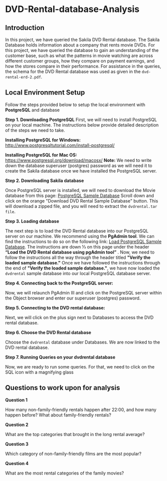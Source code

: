 # DVD-Rental-database-Analysis


## Introduction

In this project, we have queried the Sakila DVD Rental database. The Sakila Database holds information about a company that rents movie DVDs. For this project, we have queried the database to gain an understanding of the customer base, such as what the patterns in movie watching are across different customer groups, how they compare on payment earnings, and how the stores compare in their performance. For assistance in the queries, the schema for the DVD Rental database was used as given in the `dvd-rental-erd-2.pdf`.


## Local Environment Setup

Follow the steps provided below to setup the local environment with **PostgreSQL** and database

**Step 1. Downloading PostgreSQL**
First, we will need to install PostgreSQL on your local machine. The instructions below provide detailed description of the steps we need to take.

**Installing PostgreSQL for Windows:**
http://www.postgresqltutorial.com/install-postgresql/

**Installing PostgreSQL for Mac OS:**
https://www.postgresql.org/download/macosx/
**Note:** We need to write down the database superuser (postgres) password as we will need it to create the Sakila database once we have installed the PostgreSQL server.

**Step 2. Downloading Sakila database**

Once PostgreSQL server is installed, we will need to download the Movie database from this page: [PostgreSQL Sample Database](http://www.postgresqltutorial.com/postgresql-sample-database/)
Scroll down and click on the orange "Download DVD Rental Sample Database" button.
This will download a zipped file, and you will need to extract the `dvdrental.tar file`.

**Step 3. Loading database**

The next step is to load the DVD Rental database into our PostgreSQL server on our machine. We recommend using the **PgAdmin tool**. We can find the instructions to do so on the following link: [Load PostgreSQL Sample Database](http://www.postgresqltutorial.com/load-postgresql-sample-database/).
The instructions are down ⅓ on this page under the header **“Load the DVD Rental database using pgAdmin tool”** .
Now, we need to follow the instructions all the way through the header titled **"Verify the loaded sample database."**
Once we have followed the instructions through the end of **"Verify the loaded sample database."**, we have now loaded the `dvdrental` sample database into our local PostgreSQL database server.

**Step 4. Connecting back to the PostgreSQL server:**

Now, we will relaunch PgAdmin III and click on the PostgreSQL server within the Object browser and enter our superuser (postgres) password.

**Step 5. Connecting to the DVD rental database:**

Next, we will click on the plus sign next to Databases to access the DVD rental database.

**Step 6. Choose the DVD Rental database**

Choose the `dvdrental` database under Databases.
We are now linked to the DVD rental database.

**Step 7. Running Queries on your dvdrental database**

Now, we are ready to run some queries. For that, we need to click on the SQL icon with a magnifying glass

## Questions to work upon for analysis

**Question 1**

How many non-family-friendly rentals happen after 22:00, and how many happen before? What about family-friendly rentals?

**Question 2**

What are the top categories that brought in the long rental average?

**Question 3**

Which category of non-family-friendly films are the most popular?

**Question 4**

What are the most rental categories of the family movies?
